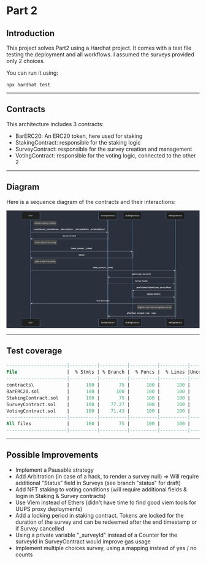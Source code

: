 # Part 2


## Introduction

This project solves Part2 using a Hardhat project.
It comes with a test file testing the deployment and all workflows.
I assumed the surveys provided only 2 choices.


You can run it using:

```shell
npx hardhat test
```

---
## Contracts

This architecture includes 3 contracts:

- BarERC20: An ERC20 token, here used for staking
- StakingContract: responsible for the staking logic
- SurveyContract: responsible for the survey creation and management
- VotingContract: responsible for the voting logic, connected to the other 2


---

## Diagram
Here is a sequence diagram of the contracts and their interactions:

![diagram.png](diagram.png)


---

## Test coverage


```sql
----------------------|----------|----------|----------|----------|----------------|
File                  |  % Stmts | % Branch |  % Funcs |  % Lines |Uncovered Lines |
----------------------|----------|----------|----------|----------|----------------|
contracts\            |      100 |       75 |      100 |      100 |                |
BarERC20.sol          |      100 |      100 |      100 |      100 |                |
StakingContract.sol   |      100 |       75 |      100 |      100 |                |
SurveyContract.sol    |      100 |    77.27 |      100 |      100 |                |
VotingContract.sol    |      100 |    71.43 |      100 |      100 |                |
----------------------|----------|----------|----------|----------|----------------|
All files             |      100 |       75 |      100 |      100 |                |
----------------------|----------|----------|----------|----------|----------------|
```

----

## Possible Improvements

 - Implement a Pausable strategy
 - Add Arbitration (in case of a hack, to render a survey null) => Will require additional "Status" field in Surveys (see branch "status" for draft)
 - Add NFT staking to voting conditions (will require additional fields & login in Staking & Survey contracts)
 - Use Viem instead of Ethers (didn't have time to find good viem tools for UUPS proxy deployments)
 - Add a locking period in staking contract. Tokens are locked for the duration of the survey and can be redeemed after the end timestamp or if Survey cancelled
 - Using a private variable "_surveyId" instead of a Counter for the surveyId in SurveyContract would improve gas usage
 - Implement multiple choices survey, using a mapping instead of yes / no counts
